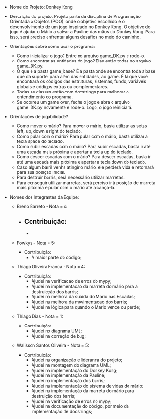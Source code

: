 - Nome do Projeto: 
    Donkey Kong
- Descrição do projeto:
    Projeto parte da disciplina de Programação Orientada a Objetos (POO), onde o objetivo escolhido é o desenvolvimento de um jogo inspirado no Donkey Kong.
    O objetivo do jogo é ajudar o Mário a salvar a Pauline das mãos do Donkey Kong. Para isso, será preciso enfrentar alguns desafios no meio do caminho. 

- Orientações sobre como usar o programa:
    * Como inicializar o jogo?
         Entre no arquivo game_DK.py e rode-o.
    * Como encontrar as entidades do jogo?
        Elas estão todas no arquivo game_DK.py. 
    * O que é a pasta game_base? 
        É a pasta onde se encontra toda a base que dá suporte, para além das entidades, ao game. É lá que você encontrará os códigos das estruturas, sistemas, fundo, variáveis globais e códigos extras ou complementares.
    * Todas as classes estão com docstrings para melhorar o entendimento  do programa.
    * Se ocorreu um game over, feche o jogo e abra o arquivo game_DK.py novamente e rode-o. Logo, o jogo reiniciará. 

- Orientações de jogabilidade?
    * Como mover o mário?
        Para mover o mário, basta utilizar as setas left, up, down e right do teclado. 
    * Como pular com o mário?
        Para pular com o mário, basta utilizar a tecla space do teclado.
    * Como subir escadas com o mário? 
        Para subir escadas, basta ir até uma escada mais próxima e apertar a tecla up do teclado.
    * Como descer escadas com o mário? 
        Para descer escadas, basta ir até uma escada mais próxima e apertar a tecla down do teclado.
    * Caso algum barril venha atingir o mário, ele perderá vida e retornará para sua posição inicial. 
    * Para destruir barris, será necessário utilizar marretas. 
    * Para conseguir utilizar marretas, será perciso ir à posição de marreta mais próxima e pular com o mário até alcançá-la.

- Nomes dos Integrantes da Equipe:
    * Breno Barreto - Nota = x:
        - Contribuição:
            -
            -
    * Fowkys - Nota = 5:
        - Contribuição:
            - A maior parte do código;
        
    * Thiago Oliveira Franca - Nota = 4:
        - Contribuição:
            - Ajudei na verificacao de erros do mypy; 
            - Ajudei na implementacao da marreta do mário para a destruicção dos barris;
            - Ajudei na melhora da subida do Mario nas Escadas;
            - Ajudei na melhora da movimentacao dos barris;
            - Ajudei na lógica para quando o Mario vence ou perde;
            
    * Thiago Dias - Nota = 1:
        - Contribuição:
            - Ajudei no diagrama UML;
            - Ajudei na correção de bug;

    * Walisson Santos Oliveira - Nota = 5:
        - Contribuição:
            - Ajudei na organização e liderança do projeto;
            - Ajudei na montagem do diagrama UML;
            - Ajudei na implementação do Donkey Kong;
            - Ajudei na implementação da Pauline;
            - Ajudei na implementação dos barris;
            - Ajudei na implementação do sistema de vidas do mário;
            - Ajudei na implementação da marreta do mário para destruição dos barris;
            - Ajudei na verificação de erros no mypy;
            - Ajudei na documentação do código, por meio da implementação de docstrings; 


